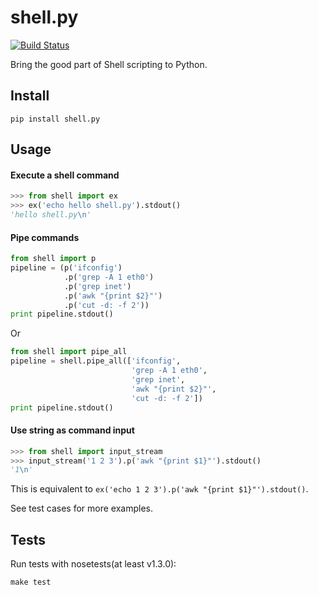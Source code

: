 
shell.py
========
[![Build Status](https://travis-ci.org/houqp/shell.py.svg?branch=master)](https://travis-ci.org/houqp/shell.py)

Bring the good part of Shell scripting to Python.


Install
-------
```
pip install shell.py
```

Usage
-----

#### Execute a shell command

```python
>>> from shell import ex
>>> ex('echo hello shell.py').stdout()
'hello shell.py\n'
```

#### Pipe commands

```python
from shell import p
pipeline = (p('ifconfig')
			.p('grep -A 1 eth0')
			.p('grep inet')
			.p('awk "{print $2}"')
			.p('cut -d: -f 2'))
print pipeline.stdout()
```

Or

```python
from shell import pipe_all
pipeline = shell.pipe_all(['ifconfig',
                           'grep -A 1 eth0',
                           'grep inet',
                           'awk "{print $2}"',
                           'cut -d: -f 2'])
print pipeline.stdout()
```

#### Use string as command input

```python
>>> from shell import input_stream
>>> input_stream('1 2 3').p('awk "{print $1}"').stdout()
'1\n'
```
This is equivalent to `ex('echo 1 2 3').p('awk "{print $1}"').stdout()`.

See test cases for more examples.


Tests
-----

Run tests with nosetests(at least v1.3.0):

```
make test
```


